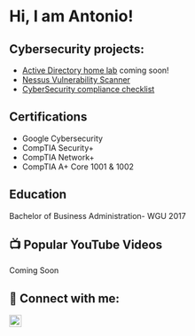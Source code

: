 <h1>Hi, I am Antonio! 
<h2> Cybersecurity projects:</h2>

- [Active Directory home lab](https://github.com/xxDarkForestxx/laburl) coming soon! 
- [Nessus Vulnerability Scanner](https://github.com/xxDarkForestxx/Vulnerability-Scanner.git)
- [CyberSecurity compliance checklist](https://github.com/xxDarkForestxx/Cyber-Security-Compliance.git)

<h2>Certifications</h2>

- Google Cybersecurity 
- CompTIA Security+
- CompTIA Network+ 
- CompTIA A+ Core 1001 & 1002

<h2>Education</h2>

 Bachelor of Business Administration- WGU 2017

<h2>📺 Popular YouTube Videos</h2>

Coming Soon
<h2> 🤳 Connect with me:</h2>


[<img align="left" alt="Antonio | LinkedIn" width="22px" src="https://cdn.jsdelivr.net/npm/simple-icons@v3/icons/linkedin.svg" />][linkedin]



[linkedin]: https://linkedin.com/in/antonio-reyes-72a735106/


